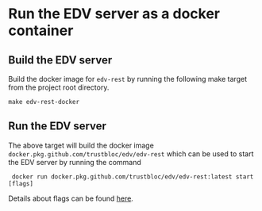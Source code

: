 # Run the EDV server as a docker container

## Build the EDV server
Build the docker image for `edv-rest` by running the following make target from the project root directory. 

`make edv-rest-docker`

## Run the EDV server
The above target will build the docker image `docker.pkg.github.com/trustbloc/edv/edv-rest` which can be used to start the EDV server by running the command

```
 docker run docker.pkg.github.com/trustbloc/edv/edv-rest:latest start [flags]
```

Details about flags can be found [here](edv_cli.md#edv-server-parameters).
